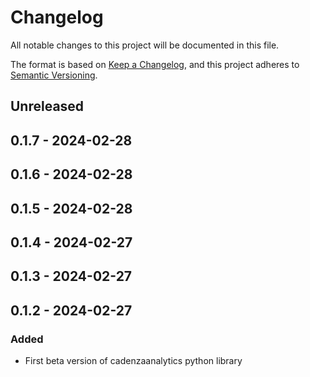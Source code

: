 # Changelog
All notable changes to this project will be documented in this file.

The format is based on [Keep a Changelog](https://keepachangelog.com/en/1.0.0/),
and this project adheres to [Semantic Versioning](https://semver.org/spec/v2.0.0.html).

## Unreleased

## 0.1.7 - 2024-02-28

## 0.1.6 - 2024-02-28

## 0.1.5 - 2024-02-28

## 0.1.4 - 2024-02-27

## 0.1.3 - 2024-02-27

## 0.1.2 - 2024-02-27
### Added
- First beta version of cadenzaanalytics python library
